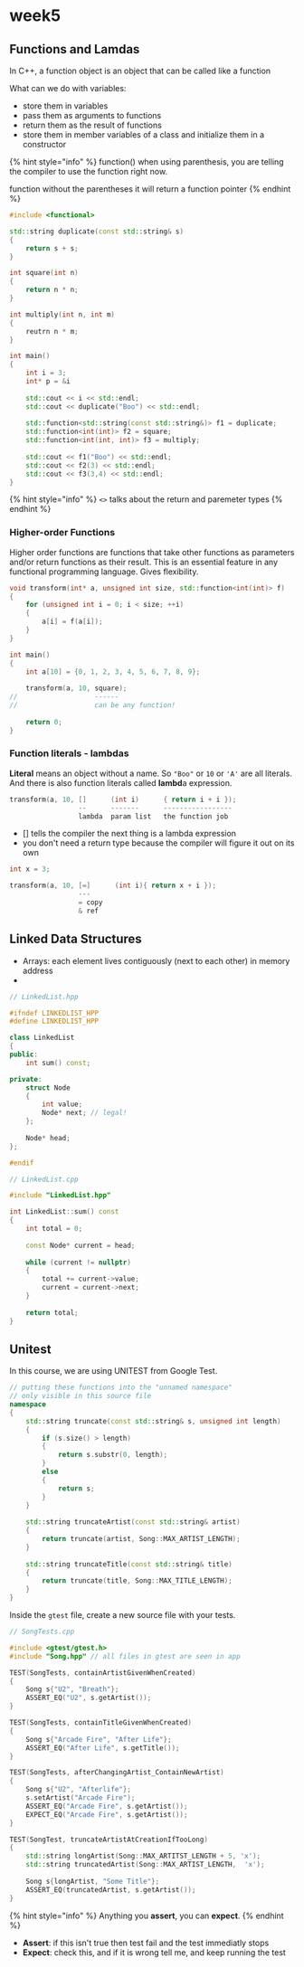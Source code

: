 # week5

## Functions and Lamdas

In C++, a function object is an object that can be called like a function

What can we do with variables:&#x20;

* store them in variables&#x20;
* pass them as arguments to functions&#x20;
* return them as the result of functions&#x20;
* store them in member variables of a class and initialize them in a constructor&#x20;

{% hint style="info" %}
function() when using parenthesis, you are telling the compiler to use the function right now.&#x20;

function without the parentheses it will return a function pointer
{% endhint %}



```cpp
#include <functional>

std::string duplicate(const std::string& s)
{
    return s + s;
}

int square(int n)
{
    return n * n;
}

int multiply(int n, int m)
{
    reutrn n * m;
}

int main()
{
    int i = 3;
    int* p = &i
    
    std::cout << i << std::endl;
    std::cout << duplicate("Boo") << std::endl;
    
    std::function<std::string(const std::string&)> f1 = duplicate;
    std::function<int(int)> f2 = square;
    std::function<int(int, int)> f3 = multiply;
    
    std::cout << f1("Boo") << std::endl;
    std::cout << f2(3) << std::endl;
    std::cout << f3(3,4) << std::endl;
}
```

{% hint style="info" %}
`<>` talks about the return and paremeter types
{% endhint %}

### Higher-order Functions

Higher order functions are functions that take other functions as parameters and/or return functions as their result. This is an essential feature in any functional programming language. Gives flexibility.

```cpp
void transform(int* a, unsigned int size, std::function<int(int)> f)
{
    for (unsigned int i = 0; i < size; ++i)
    {
        a[i] = f(a[i]);
    }
}

int main()
{
    int a[10] = {0, 1, 2, 3, 4, 5, 6, 7, 8, 9};
    
    transform(a, 10, square);
//                   ------ 
//                   can be any function!
    
    return 0;
}
```

### Function literals - lambdas&#x20;

**Literal** means an object without a name. So `"Boo"` or `10` or `'A'` are all literals. And there is also function literals called **lambd**a expression.

```cpp
transform(a, 10, []      (int i)      { return i + i });
                 --      -------      -----------------
                 lambda  param list   the function job
```

* \[] tells the compiler the next thing is a lambda expression&#x20;
* you don't need a return type because the compiler will figure it out on its own

```cpp
int x = 3;

transform(a, 10, [=]      (int i){ return x + i });
                 ---     
                 = copy     
                 & ref
```

## Linked Data Structures

* Arrays: each element lives contiguously (next to each other) in memory address&#x20;
* &#x20;

```cpp
// LinkedList.hpp

#ifndef LINKEDLIST_HPP
#define LINKEDLIST_HPP

class LinkedList 
{
public:
    int sum() const;

private:
    struct Node
    {
        int value;
        Node* next; // legal!
    };
    
    Node* head;
};

#endif
```



```cpp
// LinkedList.cpp

#include "LinkedList.hpp"

int LinkedList::sum() const
{
    int total = 0;
    
    const Node* current = head;
    
    while (current != nullptr)
    {
        total += current->value;
        current = current->next;
    }
    
    return total;
}
```

## Unitest

In this course, we are using UNITEST from Google Test.

```cpp
// putting these functions into the "unnamed namespace"
// only visible in this source file
namespace
{
    std::string truncate(const std::string& s, unsigned int length)
    {
        if (s.size() > length)
        {
            return s.substr(0, length);
        }
        else
        {
            return s;
        }
    }
    
    std::string truncateArtist(const std::string& artist)
    {
        return truncate(artist, Song::MAX_ARTIST_LENGTH);
    }
    
    std::string truncateTitle(const std::string& title)
    {
        return truncate(title, Song::MAX_TITLE_LENGTH);
    }
}
```

Inside the `gtest` file, create a new source file with your tests.&#x20;

```cpp
// SongTests.cpp

#include <gtest/gtest.h>
#include "Song.hpp" // all files in gtest are seen in app

TEST(SongTests, containArtistGivenWhenCreated)
{
    Song s{"U2", "Breath"};
    ASSERT_EQ("U2", s.getArtist());
}

TEST(SongTests, containTitleGivenWhenCreated)
{
    Song s{"Arcade Fire", "After Life"};
    ASSERT_EQ("After Life", s.getTitle());
}

TEST(SongTests, afterChangingArtist_ContainNewArtist)
{
    Song s{"U2", "Afterlife"};
    s.setArtist("Arcade Fire");
    ASSERT_EQ("Arcade Fire", s.getArtist());
    EXPECT_EQ("Arcade Fire", s.getArtist());
}

TEST(SongTest, truncateArtistAtCreationIfTooLong)
{
    std::string longArtist(Song::MAX_ARTITST_LENGTH + 5, 'x');
    std::string truncatedArtist(Song::MAX_ARTIST_LENGTH,  'x');
    
    Song s{longArtist, "Some Title"};
    ASSERT_EQ(truncatedArtist, s.getArtist());
}
```

{% hint style="info" %}
Anything you **assert**, you can **expect**.
{% endhint %}

* **Assert**: if this isn't true then test fail and the test immediatly stops
* **Expect**: check this, and if it is wrong tell me, and keep running the test
